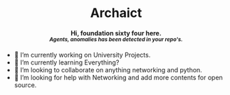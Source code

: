<h1 align="center"> Archaict </h1>
<h4 align = "center"> <b> Hi, foundation sixty four here. </b><br>
<i><sup> Agents, anomalies has been detected in your repo's. </sup></i></h4>

- 🔭 I’m currently working on University Projects.
- 🌱 I’m currently learning Everything?
- 👯 I’m looking to collaborate on anything networking and python.
- 🤔 I’m looking for help with Networking and add more contents for open source.
